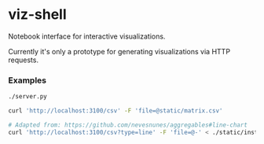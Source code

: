 # viz-shell

Notebook interface for interactive visualizations.

Currently it's only a prototype for generating visualizations via HTTP requests.

### Examples

```bash
./server.py

curl 'http://localhost:3100/csv' -F 'file=@static/matrix.csv'

# Adapted from: https://github.com/nevesnunes/aggregables#line-chart
curl 'http://localhost:3100/csv?type=line' -F 'file=@-' < ./static/instrace-filtered.log
```
